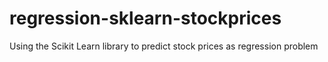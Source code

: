 # regression-sklearn-stockprices
Using the Scikit Learn library to predict stock prices as regression problem 
